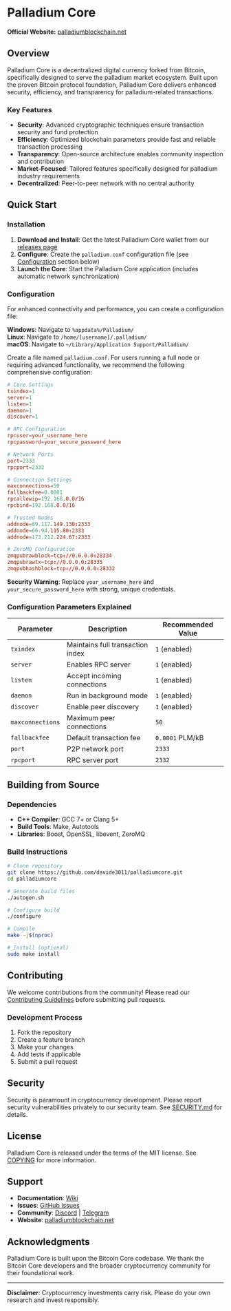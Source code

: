 # Palladium Core

**Official Website:** [palladiumblockchain.net](https://palladiumblockchain.net)
## Overview

Palladium Core is a decentralized digital currency forked from Bitcoin, specifically designed to serve the palladium market ecosystem. Built upon the proven Bitcoin protocol foundation, Palladium Core delivers enhanced security, efficiency, and transparency for palladium-related transactions.

### Key Features

- **Security**: Advanced cryptographic techniques ensure transaction security and fund protection
- **Efficiency**: Optimized blockchain parameters provide fast and reliable transaction processing
- **Transparency**: Open-source architecture enables community inspection and contribution
- **Market-Focused**: Tailored features specifically designed for palladium industry requirements
- **Decentralized**: Peer-to-peer network with no central authority

## Quick Start

### Installation

1. **Download and Install**: Get the latest Palladium Core wallet from our [releases page](https://github.com/davide3011/palladiumcore/releases/tag/v1.3.0)
2. **Configure**: Create the `palladium.conf` configuration file (see [Configuration](#advanced-configuration) section below)
3. **Launch the Core**: Start the Palladium Core application (includes automatic network synchronization)

### Configuration

For enhanced connectivity and performance, you can create a configuration file:

**Windows**: Navigate to `%appdata%/Palladium/`  
**Linux**: Navigate to `/home/[username]/.palladium/`  
**macOS**: Navigate to `~/Library/Application Support/Palladium/`

Create a file named `palladium.conf`. For users running a full node or requiring advanced functionality, we recommend the following comprehensive configuration:

```conf
# Core Settings
txindex=1
server=1
listen=1
daemon=1
discover=1

# RPC Configuration
rpcuser=your_username_here
rpcpassword=your_secure_password_here

# Network Ports
port=2333
rpcport=2332

# Connection Settings
maxconnections=50
fallbackfee=0.0001
rpcallowip=192.168.0.0/16
rpcbind=192.168.0.0/16

# Trusted Nodes
addnode=89.117.149.130:2333
addnode=66.94.115.80:2333
addnode=173.212.224.67:2333

# ZeroMQ Configuration
zmqpubrawblock=tcp://0.0.0.0:28334
zmqpubrawtx=tcp://0.0.0.0:28335
zmqpubhashblock=tcp://0.0.0.0:28332
```

**Security Warning**: Replace `your_username_here` and `your_secure_password_here` with strong, unique credentials.

### Configuration Parameters Explained

| Parameter | Description | Recommended Value |
|-----------|-------------|-------------------|
| `txindex` | Maintains full transaction index | `1` (enabled) |
| `server` | Enables RPC server | `1` (enabled) |
| `listen` | Accept incoming connections | `1` (enabled) |
| `daemon` | Run in background mode | `1` (enabled) |
| `discover` | Enable peer discovery | `1` (enabled) |
| `maxconnections` | Maximum peer connections | `50` |
| `fallbackfee` | Default transaction fee | `0.0001` PLM/kB |
| `port` | P2P network port | `2333` |
| `rpcport` | RPC server port | `2332` |

## Building from Source

### Dependencies

- **C++ Compiler**: GCC 7+ or Clang 5+
- **Build Tools**: Make, Autotools
- **Libraries**: Boost, OpenSSL, libevent, ZeroMQ

### Build Instructions

```bash
# Clone repository
git clone https://github.com/davide3011/palladiumcore.git
cd palladiumcore

# Generate build files
./autogen.sh

# Configure build
./configure

# Compile
make -j$(nproc)

# Install (optional)
sudo make install
```

## Contributing

We welcome contributions from the community! Please read our [Contributing Guidelines](CONTRIBUTING.md) before submitting pull requests.

### Development Process

1. Fork the repository
2. Create a feature branch
3. Make your changes
4. Add tests if applicable
5. Submit a pull request

## Security

Security is paramount in cryptocurrency development. Please report security vulnerabilities privately to our security team. See [SECURITY.md](SECURITY.md) for details.

## License

Palladium Core is released under the terms of the MIT license. See [COPYING](COPYING) for more information.

## Support

- **Documentation**: [Wiki](https://github.com/palladium-coin/palladium/wiki)
- **Issues**: [GitHub Issues](https://github.com/palladium-coin/palladium/issues)
- **Community**: [Discord](https://discord.gg/palladium) | [Telegram](https://t.me/palladiumcoin)
- **Website**: [palladiumblockchain.net](https://palladiumblockchain.net/)

## Acknowledgments

Palladium Core is built upon the Bitcoin Core codebase. We thank the Bitcoin Core developers and the broader cryptocurrency community for their foundational work.

---

**Disclaimer**: Cryptocurrency investments carry risk. Please do your own research and invest responsibly.
